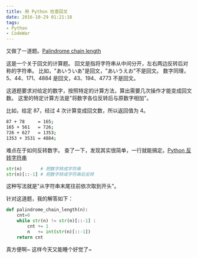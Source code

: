 ```yaml
---
title: 用 Python 检查回文
date: 2016-10-29 01:21:18
tags:
- Python
- CodeWar
---
```

又做了一道题。[Palindrome chain length](https://www.codewars.com/kata/palindrome-chain-length/python)

这是一个关于回文的计算题。
回文是指将字符串从中间分开，左右两边反转后对称的字符串。
比如，"あいういあ"是回文，"あいうえお"不是回文。
数字同理，5、44、171、4884 是回文，43、194、4773 不是回文。

这道题要求对给定的数字，按照特定的计算方法，算出需要几次操作才能变成回文数。
这里的特定计算方法是"将数字各位反转后与原数字相加"。

比如，给定 87，经过 4 次计算变成回文数，所以返回值为 4。

```sh
87 + 78     = 165; 
165 + 561   = 726; 
726 + 627   = 1353; 
1353 + 3531 = 4884;
```

难点在于如何反转数字。
查了一下，发现其实很简单，一行就能搞定。[Python 反转字符串](http://d.hatena.ne.jp/redcat_prog/20111104/1320395840)

```python
str(n)       # 把数字转成字符串
str(n)[::-1] # 把数字转成字符串后反转
```

这种写法就是"从字符串末尾往前依次取到开头"。

针对这道题，我的解答如下：

```python
def palindrome_chain_length(n):
    cnt=0
    while str(n) != str(n)[::-1] :
        cnt += 1
        n   += int(str(n)[::-1])
    return cnt
```

真方便啊~ 这样今天又能睡个好觉了~
